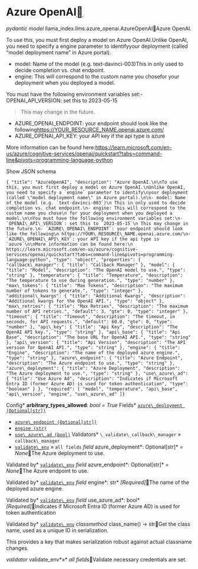 Azure OpenAI[](#azure-openai "Permalink to this heading")
==========================================================

*pydantic model* llama\_index.llms.azure\_openai.AzureOpenAI[](#llama_index.llms.azure_openai.AzureOpenAI "Permalink to this definition")Azure OpenAI.

To use this, you must first deploy a model on Azure OpenAI.Unlike OpenAI, you need to specify a engine parameter to identifyyour deployment (called “model deployment name” in Azure portal).

* model: Name of the model (e.g. text-davinci-003)This in only used to decide completion vs. chat endpoint.
* engine: This will correspond to the custom name you chosefor your deployment when you deployed a model.

You must have the following environment variables set:- OPENAI\_API\_VERSION: set this to 2023-05-15


> This may change in the future.
> 
> 

* AZURE\_OPENAI\_ENDPOINT: your endpoint should look like the following<https://YOUR_RESOURCE_NAME.openai.azure.com/>
* AZURE\_OPENAI\_API\_KEY: your API key if the api type is azure

More information can be found here:<https://learn.microsoft.com/en-us/azure/cognitive-services/openai/quickstart?tabs=command-line&pivots=programming-language-python>

Show JSON schema
```
{ "title": "AzureOpenAI", "description": "Azure OpenAI.\n\nTo use this, you must first deploy a model on Azure OpenAI.\nUnlike OpenAI, you need to specify a `engine` parameter to identify\nyour deployment (called \"model deployment name\" in Azure portal).\n\n- model: Name of the model (e.g. `text-davinci-003`)\n This in only used to decide completion vs. chat endpoint.\n- engine: This will correspond to the custom name you chose\n for your deployment when you deployed a model.\n\nYou must have the following environment variables set:\n- `OPENAI\_API\_VERSION`: set this to `2023-05-15`\n This may change in the future.\n- `AZURE\_OPENAI\_ENDPOINT`: your endpoint should look like the following\n https://YOUR\_RESOURCE\_NAME.openai.azure.com/\n- `AZURE\_OPENAI\_API\_KEY`: your API key if the api type is `azure`\n\nMore information can be found here:\n https://learn.microsoft.com/en-us/azure/cognitive-services/openai/quickstart?tabs=command-line&pivots=programming-language-python", "type": "object", "properties": { "callback\_manager": { "title": "Callback Manager" }, "model": { "title": "Model", "description": "The OpenAI model to use.", "type": "string" }, "temperature": { "title": "Temperature", "description": "The temperature to use during generation.", "type": "number" }, "max\_tokens": { "title": "Max Tokens", "description": "The maximum number of tokens to generate.", "type": "integer" }, "additional\_kwargs": { "title": "Additional Kwargs", "description": "Additional kwargs for the OpenAI API.", "type": "object" }, "max\_retries": { "title": "Max Retries", "description": "The maximum number of API retries.", "default": 3, "gte": 0, "type": "integer" }, "timeout": { "title": "Timeout", "description": "The timeout, in seconds, for API requests.", "default": 60.0, "gte": 0, "type": "number" }, "api\_key": { "title": "Api Key", "description": "The OpenAI API key.", "type": "string" }, "api\_base": { "title": "Api Base", "description": "The base URL for OpenAI API.", "type": "string" }, "api\_version": { "title": "Api Version", "description": "The API version for OpenAI API.", "type": "string" }, "engine": { "title": "Engine", "description": "The name of the deployed azure engine.", "type": "string" }, "azure\_endpoint": { "title": "Azure Endpoint", "description": "The Azure endpoint to use.", "type": "string" }, "azure\_deployment": { "title": "Azure Deployment", "description": "The Azure deployment to use.", "type": "string" }, "use\_azure\_ad": { "title": "Use Azure Ad", "description": "Indicates if Microsoft Entra ID (former Azure AD) is used for token authentication", "type": "boolean" } }, "required": [ "model", "temperature", "api\_base", "api\_version", "engine", "use\_azure\_ad" ]}
```


Config* **arbitrary\_types\_allowed**: *bool = True*
Fields* [`azure\_deployment (Optional[str])`](#llama_index.llms.azure_openai.AzureOpenAI.azure_deployment "llama_index.llms.azure_openai.AzureOpenAI.azure_deployment")
* [`azure\_endpoint (Optional[str])`](#llama_index.llms.azure_openai.AzureOpenAI.azure_endpoint "llama_index.llms.azure_openai.AzureOpenAI.azure_endpoint")
* [`engine (str)`](#llama_index.llms.azure_openai.AzureOpenAI.engine "llama_index.llms.azure_openai.AzureOpenAI.engine")
* [`use\_azure\_ad (bool)`](#llama_index.llms.azure_openai.AzureOpenAI.use_azure_ad "llama_index.llms.azure_openai.AzureOpenAI.use_azure_ad")
Validators* `\_validate\_callback\_manager` » `callback\_manager`
* [`validate\_env`](#llama_index.llms.azure_openai.AzureOpenAI.validate_env "llama_index.llms.azure_openai.AzureOpenAI.validate_env") » `all fields`
*field* azure\_deployment*: Optional[str]* *= None*[](#llama_index.llms.azure_openai.AzureOpenAI.azure_deployment "Permalink to this definition")The Azure deployment to use.

Validated by* [`validate\_env`](#llama_index.llms.azure_openai.AzureOpenAI.validate_env "llama_index.llms.azure_openai.AzureOpenAI.validate_env")
*field* azure\_endpoint*: Optional[str]* *= None*[](#llama_index.llms.azure_openai.AzureOpenAI.azure_endpoint "Permalink to this definition")The Azure endpoint to use.

Validated by* [`validate\_env`](#llama_index.llms.azure_openai.AzureOpenAI.validate_env "llama_index.llms.azure_openai.AzureOpenAI.validate_env")
*field* engine*: str* *[Required]*[](#llama_index.llms.azure_openai.AzureOpenAI.engine "Permalink to this definition")The name of the deployed azure engine.

Validated by* [`validate\_env`](#llama_index.llms.azure_openai.AzureOpenAI.validate_env "llama_index.llms.azure_openai.AzureOpenAI.validate_env")
*field* use\_azure\_ad*: bool* *[Required]*[](#llama_index.llms.azure_openai.AzureOpenAI.use_azure_ad "Permalink to this definition")Indicates if Microsoft Entra ID (former Azure AD) is used for token authentication

Validated by* [`validate\_env`](#llama_index.llms.azure_openai.AzureOpenAI.validate_env "llama_index.llms.azure_openai.AzureOpenAI.validate_env")
*classmethod* class\_name() → str[](#llama_index.llms.azure_openai.AzureOpenAI.class_name "Permalink to this definition")Get the class name, used as a unique ID in serialization.

This provides a key that makes serialization robust against actual classname changes.

*validator* validate\_env*»* *all fields*[](#llama_index.llms.azure_openai.AzureOpenAI.validate_env "Permalink to this definition")Validate necessary credentials are set.

